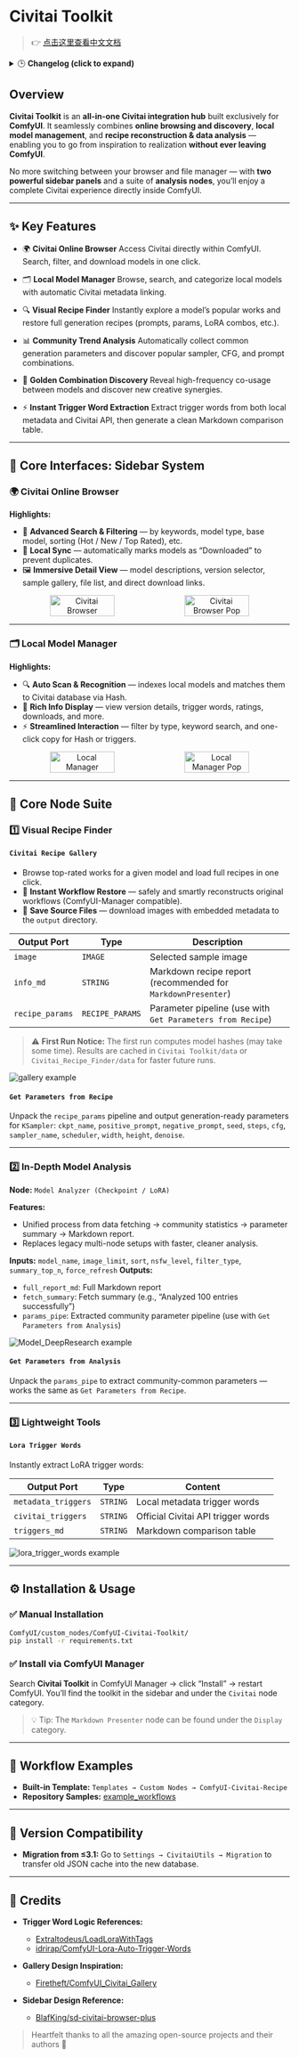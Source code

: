 # Civitai Toolkit

> 👉 [点击这里查看中文文档](./README_ZH.md)


<details>
  <summary>🕒 <b>Changelog (click to expand)</b></summary>

## [4.0.2] - 2025-10-07  

**Summary:**  
Adds API Key support to improve reliability, authentication, and request limits for all Civitai API interactions.  

### 🚀 Added  
#### 🔑 **API Key Management**  
- Introduced a brand-new **“API Key Management”** section in the **ComfyUI Settings Panel**.  
- Users can now **generate an API Key** from their **Civitai Account Page** and **enter it directly** in the plugin settings.  
- Once saved, all plugin requests to Civitai will **automatically include Authorization headers** for authentication.  

💡 **Why this matters:**  
This feature helps users **increase API rate limits** and **prepare for upcoming Civitai features** that may require authentication.  
You can create and manage your API Key on the **Civitai Account Settings** page.  

---

## [4.0.1] - 2025-10-06  

### Fixes  
- **Startup freeze issue**:  
  Some users reported that ComfyUI would hang indefinitely on startup when having a large number of LoRA models.  
  This update fixes the issue by moving the scanning process to the background.  

### Improvements  
- **Background processing**:  
  Model **hashing** and **Civitai info fetching** now run asynchronously in the background, allowing ComfyUI to start instantly.  
- **Resume support**:  
  Added **progress persistence**, resuming from the last saved state instead of starting over.  

---

## [4.0.0] - 2025-10-05  

#### 💥 Major Updates  
- Officially renamed to **Civitai Toolkit** to reflect its all-in-one suite positioning.  
- The original `Recipe Finder` remains as a core module.  

#### ✨ New & Improved  
- **Dual Sidebar UI**: introduces `Local Model Manager` and `Civitai Online Browser`.  
- **Enhanced UX**: smoother interaction and higher model management efficiency.  

</details>

## Overview

**Civitai Toolkit** is an **all-in-one Civitai integration hub** built exclusively for **ComfyUI**.
It seamlessly combines **online browsing and discovery**, **local model management**, and **recipe reconstruction & data analysis** — enabling you to go from inspiration to realization **without ever leaving ComfyUI**.

No more switching between your browser and file manager — with **two powerful sidebar panels** and a suite of **analysis nodes**, you’ll enjoy a complete Civitai experience directly inside ComfyUI.

---

## ✨ Key Features

* 🌍 **Civitai Online Browser**
  Access Civitai directly within ComfyUI. Search, filter, and download models in one click.

* 🗂️ **Local Model Manager**
  Browse, search, and categorize local models with automatic Civitai metadata linking.

* 🔍 **Visual Recipe Finder**
  Instantly explore a model’s popular works and restore full generation recipes (prompts, params, LoRA combos, etc.).

* 📊 **Community Trend Analysis**
  Automatically collect common generation parameters and discover popular sampler, CFG, and prompt combinations.

* 🔗 **Golden Combination Discovery**
  Reveal high-frequency co-usage between models and discover new creative synergies.

* ⚡ **Instant Trigger Word Extraction**
  Extract trigger words from both local metadata and Civitai API, then generate a clean Markdown comparison table.

---

## 🧭 Core Interfaces: Sidebar System

### 🌍 Civitai Online Browser

**Highlights:**

* 🔎 **Advanced Search & Filtering** — by keywords, model type, base model, sorting (Hot / New / Top Rated), etc.
* 🔄 **Local Sync** — automatically marks models as “Downloaded” to prevent duplicates.
* 🖼️ **Immersive Detail View** — model descriptions, version selector, sample gallery, file list, and direct download links.

<div align="center" style="display: flex; flex-wrap: wrap; justify-content: center;">
  <img src="./image/Civitai_Browser.png" alt="Civitai Browser" width="48%" />
  <img src="./image/Civitai_Browser_pop.png" alt="Civitai Browser Pop" width="48%" />
</div>

---

### 🗂️ Local Model Manager

**Highlights:**

* 🔍 **Auto Scan & Recognition** — indexes local models and matches them to Civitai database via Hash.
* 💬 **Rich Info Display** — view version details, trigger words, ratings, downloads, and more.
* ⚡ **Streamlined Interaction** — filter by type, keyword search, and one-click copy for Hash or triggers.

<div align="center" style="display: flex; flex-wrap: wrap; justify-content: center;">
  <img src="./image/Local_Manager.png" alt="Local Manager" width="48%" />
  <img src="./image/Local_Manager_pop.png" alt="Local Manager Pop" width="48%" />
</div>

---

## 🧩 Core Node Suite

### 1️⃣ Visual Recipe Finder

#### `Civitai Recipe Gallery`

* Browse top-rated works for a given model and load full recipes in one click.
* 🚀 **Instant Workflow Restore** — safely and smartly reconstructs original workflows (ComfyUI-Manager compatible).
* 💾 **Save Source Files** — download images with embedded metadata to the `output` directory.

| Output Port     | Type            | Description                                                  |
| --------------- | --------------- | ------------------------------------------------------------ |
| `image`         | `IMAGE`         | Selected sample image                                        |
| `info_md`       | `STRING`        | Markdown recipe report (recommended for `MarkdownPresenter`) |
| `recipe_params` | `RECIPE_PARAMS` | Parameter pipeline (use with `Get Parameters from Recipe`)   |

> ⚠️ **First Run Notice:**
> The first run computes model hashes (may take some time). Results are cached in `Civitai Toolkit/data` or `Civitai_Recipe_Finder/data` for faster future runs.

![gallery example](./example_workflows/Recipe_Gallery.png)

#### `Get Parameters from Recipe`

Unpack the `recipe_params` pipeline and output generation-ready parameters for `KSampler`:
`ckpt_name`, `positive_prompt`, `negative_prompt`, `seed`, `steps`, `cfg`, `sampler_name`, `scheduler`, `width`, `height`, `denoise`.

---

### 2️⃣ In-Depth Model Analysis

**Node:** `Model Analyzer (Checkpoint / LoRA)`

**Features:**

* Unified process from data fetching → community statistics → parameter summary → Markdown report.
* Replaces legacy multi-node setups with faster, cleaner analysis.

**Inputs:** `model_name`, `image_limit`, `sort`, `nsfw_level`, `filter_type`, `summary_top_n`, `force_refresh`
**Outputs:**

* `full_report_md`: Full Markdown report
* `fetch_summary`: Fetch summary (e.g., “Analyzed 100 entries successfully”)
* `params_pipe`: Extracted community parameter pipeline (use with `Get Parameters from Analysis`)

![Model\_DeepResearch example](./example_workflows/Model_DeepResearch.png)

#### `Get Parameters from Analysis`

Unpack the `params_pipe` to extract community-common parameters — works the same as `Get Parameters from Recipe`.

---

### 3️⃣ Lightweight Tools

#### `Lora Trigger Words`

Instantly extract LoRA trigger words:

| Output Port         | Type     | Content                            |
| ------------------- | -------- | ---------------------------------- |
| `metadata_triggers` | `STRING` | Local metadata trigger words       |
| `civitai_triggers`  | `STRING` | Official Civitai API trigger words |
| `triggers_md`       | `STRING` | Markdown comparison table          |

![lora\_trigger\_words example](./example_workflows/LoRA_Trigger_Words.png)

---

## ⚙️ Installation & Usage

### ✅ Manual Installation

```bash
ComfyUI/custom_nodes/ComfyUI-Civitai-Toolkit/
pip install -r requirements.txt
```

### ✅ Install via ComfyUI Manager

Search **Civitai Toolkit** in ComfyUI Manager → click “Install” → restart ComfyUI.
You’ll find the toolkit in the sidebar and under the `Civitai` node category.

> 💡 Tip:
> The `Markdown Presenter` node can be found under the `Display` category.

---

## 🧪 Workflow Examples

* **Built-in Template:** `Templates → Custom Nodes → ComfyUI-Civitai-Recipe`
* **Repository Samples:** [example_workflows](./example_workflows)

---

## 🔧 Version Compatibility

* **Migration from ≤3.1:**
  Go to `Settings → CivitaiUtils → Migration` to transfer old JSON cache into the new database.

---

## 🙏 Credits

* **Trigger Word Logic References:**

  * [Extraltodeus/LoadLoraWithTags](https://github.com/Extraltodeus/LoadLoraWithTags)
  * [idrirap/ComfyUI-Lora-Auto-Trigger-Words](https://github.com/idrirap/ComfyUI-Lora-Auto-Trigger-Words)

* **Gallery Design Inspiration:**

  * [Firetheft/ComfyUI_Civitai_Gallery](https://github.com/Firetheft/ComfyUI_Civitai_Gallery)

* **Sidebar Design Reference:**

  * [BlafKing/sd-civitai-browser-plus](https://github.com/BlafKing/sd-civitai-browser-plus)

> Heartfelt thanks to all the amazing open-source projects and their authors 🙌
